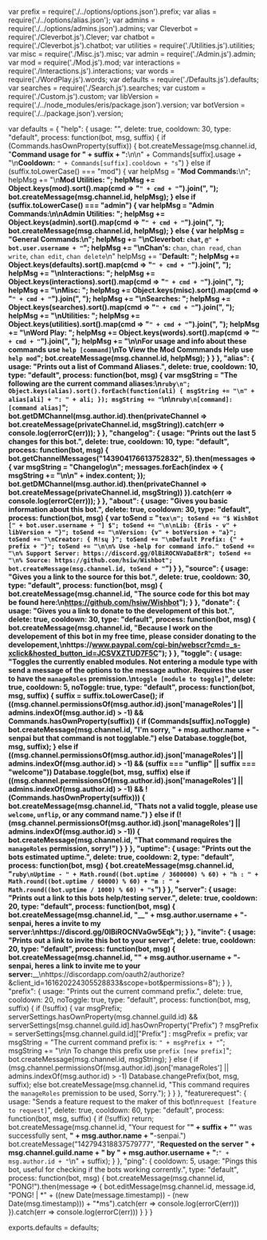 var prefix = require('./../options/options.json').prefix;
var alias = require('./../options/alias.json');
var admins = require('./../options/admins.json').admins;
var Cleverbot = require('./Cleverbot.js').Clever;
var chatbot = require('./Cleverbot.js').chatbot;
var utilities = require('./Utilities.js').utilities;
var misc = require('./Misc.js').misc;
var admin = require('./Admin.js').admin;
var mod = require('./Mod.js').mod;
var interactions = require('./Interactions.js').interactions;
var words = require('./WordPlay.js').words;
var defaults = require('./Defaults.js').defaults;
var searches = require('./Search.js').searches;
var custom = require('./Custom.js').custom;
var libVersion = require('./../node_modules/eris/package.json').version;
var botVersion = require('./../package.json').version;

var defaults = {
    "help": {
        usage: "",
        delete: true,
        cooldown: 30,
        type: "default",
        process: function(bot, msg, suffix) {
            if (Commands.hasOwnProperty(suffix)) {
                bot.createMessage(msg.channel.id, "__Command usage for **" + suffix + ":**__\n\n" + Commands[suffix].usage + "\n**Cooldown:** `" + Commands[suffix].cooldown + "s`")
            } else if (suffix.toLowerCase() === "mod") {
                var helpMsg = "__**Mod Commands:**__\n";
                helpMsg += "\n**Mod Utilities: **";
                helpMsg += Object.keys(mod).sort().map(cmd => "`" + cmd + "`").join(", ");
                bot.createMessage(msg.channel.id, helpMsg);
            } else if (suffix.toLowerCase() === "admin") {
                var helpMsg = "__**Admin Commands:**__\n\n**Admin Utilities: **";
                helpMsg += Object.keys(admin).sort().map(cmd => "`" + cmd + "`").join(", ");
                bot.createMessage(msg.channel.id, helpMsg);
            } else {
                var helpMsg = "__**General Commands:**__\n";
                helpMsg += "\n**Cleverbot: **`chat`, `@" + bot.user.username + "`";
                helpMsg += "\n**Chan's:** `chan`, `chan read`, `chan write`, `chan edit`, `chan delete`\n"
                helpMsg += "**Default: **";
                helpMsg += Object.keys(defaults).sort().map(cmd => "`" + cmd + "`").join(", ");
                helpMsg += "\n**Interactions: **";
                helpMsg += Object.keys(interactions).sort().map(cmd => "`" + cmd + "`").join(", ");
                helpMsg += "\n**Misc: **";
                helpMsg += Object.keys(misc).sort().map(cmd => "`" + cmd + "`").join(", ");
                helpMsg += "\n**Searches: **";
                helpMsg += Object.keys(searches).sort().map(cmd => "`" + cmd + "`").join(", ");
                helpMsg += "\n**Utilities: **";
                helpMsg += Object.keys(utilities).sort().map(cmd => "`" + cmd + "`").join(", ");
                helpMsg += "\n**Word Play: **";
                helpMsg += Object.keys(words).sort().map(cmd => "`" + cmd + "`").join(", ");
                helpMsg += "\n\nFor usage and info about these commands use `help [command]`\nTo View the Mod Commmands Help use `help mod`";
                bot.createMessage(msg.channel.id, helpMsg);
            }
        }
    },
    "alias": {
        usage: "Prints out a list of Command Aliases.",
        delete: true,
        cooldown: 10,
        type: "default",
        process: function(bot, msg) {
            var msgString = "The following are the current command aliases:\n```ruby\n";
            Object.keys(alias).sort().forEach(function(ali) {
                msgString += "\n" + alias[ali] + ": " + ali;
            });
            msgString += "```\n\n```ruby\n[command]: [command alias]```";
            bot.getDMChannel(msg.author.id).then(privateChannel => bot.createMessage(privateChannel.id, msgString)).catch(err => console.log(errorC(err)));
        }
    },
    "changelog": {
        usage: "Prints out the last 5 changes for this bot.",
        delete: true,
        cooldown: 10,
        type: "default",
        process: function(bot, msg) {
            bot.getChannelMessages("143904176613752832", 5).then(messages => {
                var msgString = "__**Changelog**__\n";
                messages.forEach(index => {
                    msgString += "\n\n" + index.content;
                });
                bot.getDMChannel(msg.author.id).then(privateChannel => bot.createMessage(privateChannel.id, msgString))
            }).catch(err => console.log(errorC(err)));
        }
    },
    "about": {
        usage: "Gives you basic information about this bot.",
        delete: true,
        cooldown: 30,
        type: "default",
        process: function(bot, msg) {
            var toSend = "```tex\n";
            toSend += "$ WishBot [" + bot.user.username + "] $";
            toSend += "\n\nLib: {Eris - v" + libVersion + "}";
            toSend += "\nVersion: {v" + botVersion + "a}";
            toSend += "\nCreator: { M!sɥ }";
            toSend += "\nDefault Prefix: {" + prefix + "}";
            toSend += "\n\n% Use -help for command info."
            toSend += "\n% Support Server: https://discord.gg/0lBiROCNVaDaE8rR";
            toSend += "\n% Source: https://github.com/hsiw/Wishbot";
            bot.createMessage(msg.channel.id, toSend + "```")
        }
    },
    "source": {
        usage: "Gives you a link to the source for this bot.",
        delete: true,
        cooldown: 30,
        type: "default",
        process: function(bot, msg) {
            bot.createMessage(msg.channel.id, "The source code for this bot may be found here:\n<https://github.com/hsiw/Wishbot>");
        }
    },
    "donate": {
        usage: "Gives you a link to donate to the development of this bot.",
        delete: true,
        cooldown: 30,
        type: "default",
        process: function(bot, msg) {
            bot.createMessage(msg.channel.id, "Because I work on the developement of this bot in my free time, please consider donating to the developement,\nhttps://www.paypal.com/cgi-bin/webscr?cmd=_s-xclick&hosted_button_id=JCSVXZTUD7F5C");
        }
    },
    "toggle": {
        usage: "Toggles the currently enabled modules. Not entering a module type with send a message of the options to the message author. Requires the user to have the `manageRoles` premission.\n`toggle [module to toggle]`",
        delete: true,
        cooldown: 5,
        noToggle: true,
        type: "default",
        process: function(bot, msg, suffix) {
            suffix = suffix.toLowerCase();
            if ((msg.channel.permissionsOf(msg.author.id).json['manageRoles'] || admins.indexOf(msg.author.id) > -1) && Commands.hasOwnProperty(suffix)) {
                if (Commands[suffix].noToggle) bot.createMessage(msg.channel.id, "I'm sorry, **" + msg.author.name + "**-senpai but that command is not togglable.")
                else Database.toggle(bot, msg, suffix);
            } else if ((msg.channel.permissionsOf(msg.author.id).json['manageRoles'] || admins.indexOf(msg.author.id) > -1) && (suffix === "unflip" || suffix === "welcome")) Database.toggle(bot, msg, suffix)
            else if ((msg.channel.permissionsOf(msg.author.id).json['manageRoles'] || admins.indexOf(msg.author.id) > -1) && !(Commands.hasOwnProperty(suffix))) {
                bot.createMessage(msg.channel.id, "Thats not a valid toggle, please use `welcome`, `unflip`, or any command name.")
            } else if (!(msg.channel.permissionsOf(msg.author.id).json['manageRoles'] || admins.indexOf(msg.author.id) > -1)) {
                bot.createMessage(msg.channel.id, "That command requires the `manageRoles` permission, sorry!")
            }
        }
    },
    "uptime": {
        usage: "Prints out the bots estimated uptime.",
        delete: true,
        cooldown: 2,
        type: "default",
        process: function(bot, msg) {
            bot.createMessage(msg.channel.id, "```ruby\nUptime - " + Math.round((bot.uptime / 3600000) % 60) + "h : " + Math.round((bot.uptime / 60000) % 60) + "m : " + Math.round((bot.uptime / 1000) % 60) + "s```")
        }
    },
    "server": {
        usage: "Prints out a link to this bots help/testing server.",
        delete: true,
        cooldown: 20,
        type: "default",
        process: function(bot, msg) {
            bot.createMessage(msg.channel.id, "__**" + msg.author.username + "-senpai, heres a invite to my server:**__\nhttps://discord.gg/0lBiROCNVaGw5Eqk");
        }
    },
    "invite": {
        usage: "Prints out a link to invite this bot to your server",
        delete: true,
        cooldown: 20,
        type: "default",
        process: function(bot, msg) {
            bot.createMessage(msg.channel.id, "__**" + msg.author.username + "-senpai, heres a link to invite me to your server:**__\nhttps://discordapp.com/oauth2/authorize?&client_id=161620224305528833&scope=bot&permissions=8");
        }
    },
    "prefix": {
        usage: "Prints out the current command prefix.",
        delete: true,
        cooldown: 20,
        noToggle: true,
        type: "default",
        process: function(bot, msg, suffix) {
            if (!suffix) {
                var msgPrefix;
                serverSettings.hasOwnProperty(msg.channel.guild.id) && serverSettings[msg.channel.guild.id].hasOwnProperty("Prefix") ? msgPrefix = serverSettings[msg.channel.guild.id]["Prefix"] : msgPrefix = prefix;
                var msgString = "The current command prefix is: `" + msgPrefix + "`";
                msgString += "\n\n To change this prefix use `prefix [new prefix]`";
                bot.createMessage(msg.channel.id, msgString);
            } else {
                if (msg.channel.permissionsOf(msg.author.id).json['manageRoles'] || admins.indexOf(msg.author.id) > -1) Database.changePrefix(bot, msg, suffix);
                else bot.createMessage(msg.channel.id, "This command requires the `manageRoles` premission to be used, Sorry.");
            }
        }
    },
    "featurerequest": {
        usage: "Sends a feature request to the maker of this bot\n`request [feature to request]`",
        delete: true,
        cooldown: 60,
        type: "default",
        process: function(bot, msg, suffix) {
            if (!suffix) return;
            bot.createMessage(msg.channel.id, "Your request for \"**" + suffix + "**\" was successfully sent, **" + msg.author.name + "**-senpai.")
            bot.createMessage("142794318837579777", "__Requested on the server **" + msg.channel.guild.name + "** by **" + msg.author.username + "**:__`" + msg.author.id + "`\n" + suffix);
        }
    },
    "ping": {
        cooldown: 5,
        usage: "Pings this bot, useful for checking if the bots working corrently.",
        type: "default",
        process: function(bot, msg) {
            bot.createMessage(msg.channel.id, "PONG!").then(message => {
                bot.editMessage(msg.channel.id, message.id, "PONG! | *" + ((new Date(message.timestamp)) - (new Date(msg.timestamp))) + "*ms").catch(err => console.log(errorC(err)))
            }).catch(err => console.log(errorC(err)))
        }
    }
}

exports.defaults = defaults;
